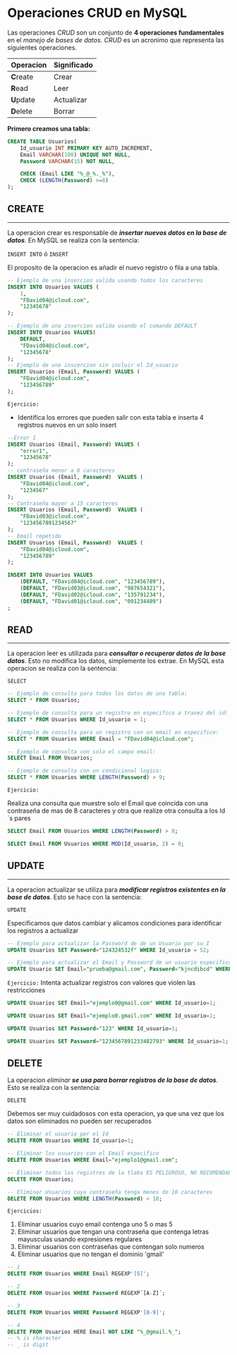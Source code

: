 # Operaciones CRUD en MySQL

Las operaciones *CRUD* son un conjunto de **4 operaciones fundamentales** en el *manejo de bases de datos*. *CRUD* es un acronimo que representa las siguientes operaciones.

| Operacion | Significado |
|-----------|-------------|
| **C**reate| Crear       |
| **R**ead  | Leer        |  
| **U**pdate| Actualizar  |
| **D**elete|  Borrar     |
  



**Primero creamos una tabla:**

```sql
CREATE TABLE Usuarios(
    Id_usuario INT PRIMARY KEY AUTO_INCREMENT,
    Email VARCHAR(100) UNIQUE NOT NULL,
    Password VARCHAR(15) NOT NULL,

    CHECK (Email LIKE "%_@_%._%"),
    CHECK (LENGTH(Password) >=8)
);
```

## CREATE
---
La operacion crear es responsable de ***insertar nuevos datos en la base de datos***. En MySQL se realiza con la sentencia: 

`INSERT INTO` ó `INSERT`

El proposito de la operacion es añadir el nuevo registro o fila a una tabla.

```sql
-- Ejemplo de una insercion valida usando todos los caracteres
INSERT INTO Usuarios VALUES (
    1, 
    "FDavid04@icloud.com", 
    "12345678"
);

-- Ejemplo de una insercion valida usando el comando DEFAULT
INSERT INTO Usuarios VALUES(
    DEFAULT,
    "FDavid04@icloud.com", 
    "12345678"
);
-- Ejemplo de una inscercion sin incluir el Id_usuario
INSERT Usuarios (Email, Password) VALUES (
    "FDavid04@icloud.com",
    "123456789"
);
```

`Ejercicio:`
- Identifica los errores que pueden salir con esta tabla e inserta 4 registros nuevos en un solo insert

```sql
--Error 1
INSERT Usuarios (Email, Password) VALUES (
    "error1",
    "12345678"
);
-- contraseña menor a 8 caracteres
INSERT Usuarios (Email, Password)  VALUES (
    "FDavid04@icloud.com",
    "1234567"
);
-- Contraseña mayor a 15 caracteres
INSERT Usuarios (Email, Password)  VALUES (
    "FDavid03@icloud.com",
    "1234567891234567"
);
-- Email repetido
INSERT Usuarios (Email, Password)  VALUES (
    "FDavid04@icloud.com",
    "123456789"
);

INSERT INTO Usuarios VALUES
    (DEFAULT, "FDavid04@icloud.com", "123456789"),
    (DEFAULT, "FDavid03@icloud.com", "987654321"),
    (DEFAULT, "FDavid02@icloud.com", "135791234"),
    (DEFAULT, "FDavid01@icloud.com", "091234489")
;

```

## READ
---
La operacion leer es utilizada para ***consultar o recuperar datos de la base datos***. Esto no modifica los datos, simplemente los extrae. En MySQL esta operacion se realiza con la sentencia:

`SELECT`
```sql
-- Ejemplo de consulta para todos los datos de una tabla:
SELECT * FROM Usuarios;

-- Ejemplo de consulta para un registro en especifico a travez del id:
SELECT * FROM Usuarios WHERE Id_usuario = 1;

-- Ejemplo de consulta para un registro con un email en especifico:
SELECT * FROM Usuarios WHERE Email = "FDavid04@icloud.com";

-- Ejemplo de consulta con solo el campo email:
SELECT Email FROM Usuarios;

-- Ejemplo de consulta con un condicional logico:
SELECT * FROM Usuarios WHERE LENGTH(Password) > 9;

```

`Ejercicio:`

Realiza una consulta que muestre solo el Email que coincida con una contraseña de mas de 8 caracteres y otra que realize otra consulta a los Id´s pares

```sql
SELECT Email FROM Usuarios WHERE LENGTH(Password) > 8;

SELECT Email FROM Usuarios WHERE MOD(Id_usuario, 2) = 0;
```

## UPDATE
---
La operacion actualizar se utiliza para ***modificar registros existentes en la base de datos***. Esto se hace con la sentencia: 

`UPDATE`

Especificamos que datos cambiar y alicamos condiciones para identificar los registros a actualizar 

```sql
-- Ejemplo para actualizar la Password de de un Usuario por su I
UPDATE Usuarios SET Password="124324532f" WHERE Id_usuario = 52;

-- Ejemplo para actualizar el Email y Password de un usuario especifico
UPDATE Usuario SET Email="prueba@gmail.com", Password="kjncdibcd" WHERE Id_usuario=52;

```

`Ejercicio:`
Intenta actualizar registros con valores que violen las restricciones

```sql
UPDATE Usuarios SET Email="ejemplo0@gmail.com" WHERE Id_usuario=1;

UPDATE Usuarios SET Email="ejemplo0.gmail.com" WHERE Id_usuario=1;

UPDATE Usuarios SET Password="123" WHERE Id_usuario=1;

UPDATE Usuarios SET Password="1234567891233482793" WHERE Id_usuario=1;

```
## DELETE
La operacion *eliminar* ***se usa para borrar registros de la base de datos***. Esto se realiza con la sentencia:

`DELETE`

Debemos ser muy cuidadosos con esta operacion, ya que una vez que los datos son eliminados no pueden ser recuperados

```sql
-- Eliminar el usuario por el Id
DELETE FROM Usuarios WHERE Id_usuario=1;

-- Eliminar los usuarios con el Email especifico
DELETE FROM Usuarios WHERE Email="ejemplo1@gmail.com";

-- Eliminar todos los registros de la tlaba ES PELIGROSO, NO RECOMENDADO
DELETE FROM Usuarios;

-- Eliminar Usuarios cuya contraseña tenga menos de 10 caracteres
DELETE FROM Usuarios WHERE LENGTH(Password) < 10;
```

`Ejercicios:`
1. Eliminar usuarios cuyo email contenga uno 5 o mas 5
2. Eliminar usuarios que tengan una contraseña que contenga letras mayusculas usando expresiones regulares
3. Eliminar usuarios con contraseñas que contengan solo numeros
4. Eliminar usuarios que no tengan el dominio 'gmail'

```sql
-- 1
DELETE FROM Usuarios WHERE Email REGEXP'[5]';

-- 2
DELETE FROM Usuarios WHERE Password REGEXP´[A-Z]´;

-- 3
DELETE FROM Usuarios WHERE Password REGEXP'[0-9]';

-- 4
DELETE FROM Usuarios HERE Email NOT LIKE "%_@gmail.%_";
-- % is character
-- _ is digit
```
